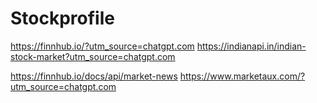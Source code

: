 # Stockprofile


https://finnhub.io/?utm_source=chatgpt.com
https://indianapi.in/indian-stock-market?utm_source=chatgpt.com

https://finnhub.io/docs/api/market-news
https://www.marketaux.com/?utm_source=chatgpt.com
